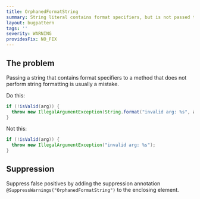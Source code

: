 ```yaml
---
title: OrphanedFormatString
summary: String literal contains format specifiers, but is not passed to a format method
layout: bugpattern
tags: ''
severity: WARNING
providesFix: NO_FIX
---
```


<!--
*** AUTO-GENERATED, DO NOT MODIFY ***
To make changes, edit the @BugPattern annotation or the explanation in docs/bugpattern.
-->

## The problem
Passing a string that contains format specifiers to a method that does not
perform string formatting is usually a mistake.

Do this:

```java {.good}
if (!isValid(arg)) {
  throw new IllegalArgumentException(String.format("invalid arg: %s", arg));
}
```

Not this:

```java {.bad}
if (!isValid(arg)) {
  throw new IllegalArgumentException("invalid arg: %s");
}
```

## Suppression
Suppress false positives by adding the suppression annotation `@SuppressWarnings("OrphanedFormatString")` to the enclosing element.
